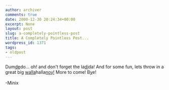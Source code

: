 ```yaml
---
author: archiver
comments: true
date: 2000-12-30 20:24:34+00:00
excerpt: None
layout: post
slug: a-completely-pointless-post
title: A Completely Pointless Post...
wordpress_id: 1371
tags:
- oldpost
---
```


Dum<a href="http://www.amihotornot.com/r/?eid=NUHSNM&key=MNM">de</a>do... oh!  and don't forget the la<a href="http://www.amihotornot.com/r/?eid=NUKME8&key=XFA">di</a>da!  And for some fun, lets throw in a great big <a href="http://www.amihotornot.com/r/?eid=NUKMRS&key=DYW">walla</a>halla<a href="http://www.amihotornot.com/r/?eid=NUKMAL&key=LEL">noy!</a> More to come!  B<a href="http://www.amihotornot.com/r/?eid=NRRUAQ&key=QKY">y</a>e!<br /><br />-Minix